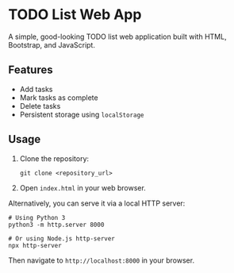 # TODO List Web App

A simple, good-looking TODO list web application built with HTML, Bootstrap, and JavaScript.

## Features

- Add tasks
- Mark tasks as complete
- Delete tasks
- Persistent storage using `localStorage`

## Usage

1. Clone the repository:
   ```
   git clone <repository_url>
   ```
2. Open `index.html` in your web browser.

Alternatively, you can serve it via a local HTTP server:
```
# Using Python 3
python3 -m http.server 8000

# Or using Node.js http-server
npx http-server
```

Then navigate to `http://localhost:8000` in your browser.